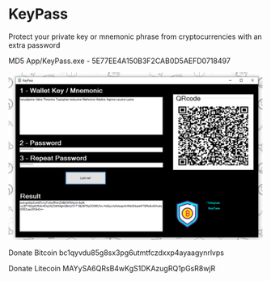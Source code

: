 # KeyPass
Protect your private key or mnemonic phrase from cryptocurrencies with an extra password

MD5 App/KeyPass.exe - 5E77EE4A150B3F2CAB0D5AEFD0718497


![alt text](https://github.com/jwcelyo/KeyPass/blob/master/screen.png?raw=true)


Donate Bitcoin
bc1qyvdu85g8sx3pg6utmtfczdxxp4ayaagynrlvps

Donate Litecoin
MAYySA6QRsB4wKgS1DKAzugRQ1pGsR8wjR


